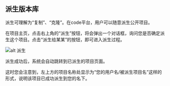 ## 派生版本库

派生可理解为“复制”、“克隆”。在code平台，用户可以随意派生公开项目。

在项目主页，点击右上角的“派生”按钮，将会弹出一个对话框，询问您是否确定派生这个项目。点击“派生给某某”的按钮，即可进入派生过程。


![alt 派生](/images/FAQ_3_1_2.jpg "派生")


派生成功后，系统会自动跳转到已派生的项目页面。

这时您会注意到，左上方的项目名称处显示为“您的用户名/被派生项目名”这样的形式，说明该项目已成功派生到您的名下。

